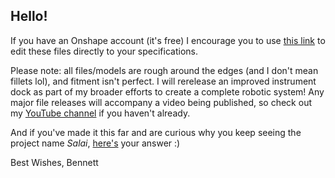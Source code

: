 ## Hello!
If you have an Onshape account (it's free) I encourage you to use [this link](https://cad.onshape.com/documents/f956b8696b5d699caf19dba1/w/29adebc65d9b66fde4088850/e/45770c1287d2a0914b11408e?renderMode=0&uiState=66070898eaef14224b7b165d) to edit these files directly to your specifications.

Please note: all files/models are rough around the edges (and I don't mean fillets lol), and fitment isn't perfect.
I will rerelease an improved instrument dock as part of my broader efforts to create a complete robotic system!
Any major file releases will accompany a video being published, so check out my [YouTube channel](https://www.youtube.com/@BennettStirton) if you haven't already.

And if you've made it this far and are curious why you keep seeing the project name _Salai_, [here's](https://en.wikipedia.org/wiki/Sala%C3%AC) your answer :) 

Best Wishes,
Bennett

